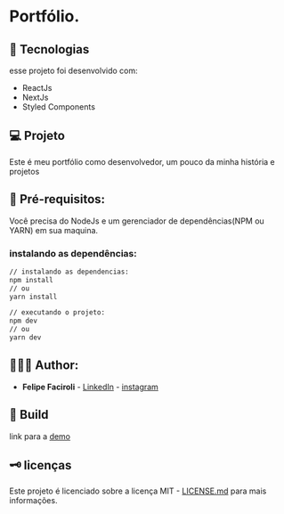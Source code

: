 # Portfólio.

## 🔬 Tecnologias

esse projeto foi desenvolvido com:

- ReactJs
- NextJs
- Styled Components


## 💻 Projeto

Este é meu portfólio como desenvolvedor, um pouco da minha história e projetos

## 📝 Pré-requisitos:

Você precisa do NodeJs e um gerenciador de dependências(NPM ou YARN) em sua maquina.

### instalando as dependências:

```sh
// instalando as dependencias:
npm install
// ou
yarn install

// executando o projeto:
npm dev
// ou
yarn dev
```

## 👨🏻‍💻 Author:

- **Felipe Faciroli** - [LinkedIn](https://www.linkedin.com/in/felipe-faciroli/) - [instagram](https://www.instagram.com/felipe.faciroli/)

## 🚀 Build

link para a [demo](https://felipefaciroli.dev/)

## 🗝 licenças

Este projeto é licenciado sobre a licença MIT - [LICENSE.md](LICENSE.md) para mais informações.
